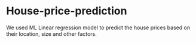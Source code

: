 # House-price-prediction
We used ML Linear regression model to predict the house prices based on their location, size and other factors.
